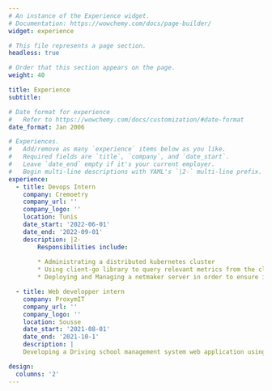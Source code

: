 ```yaml
---
# An instance of the Experience widget.
# Documentation: https://wowchemy.com/docs/page-builder/
widget: experience

# This file represents a page section.
headless: true

# Order that this section appears on the page.
weight: 40

title: Experience
subtitle:

# Date format for experience
#   Refer to https://wowchemy.com/docs/customization/#date-format
date_format: Jan 2006

# Experiences.
#   Add/remove as many `experience` items below as you like.
#   Required fields are `title`, `company`, and `date_start`.
#   Leave `date_end` empty if it's your current employer.
#   Begin multi-line descriptions with YAML's `|2-` multi-line prefix.
experience:
  - title: Devops Intern
    company: Cremoetry
    company_url: ''
    company_logo: ''
    location: Tunis
    date_start: '2022-06-01'
    date_end: '2022-09-01'
    description: |2-
        Responsibilities include:
        
        * Administrating a distributed kubernetes cluster
        * Using client-go library to query relevant metrics from the cluster
        * Deploying and Managing a netmaker server in order to ensure inter-node communcation between the nodes

  - title: Web developper intern
    company: ProxymIT
    company_url: ''
    company_logo: ''
    location: Sousse
    date_start: '2021-08-01'
    date_end: '2021-10-1'
    description: | 
    Developing a Driving school management system web application using React JS for the front end and spring boot for the backed and postgreSQL as the database

design:
  columns: '2'
---
```

